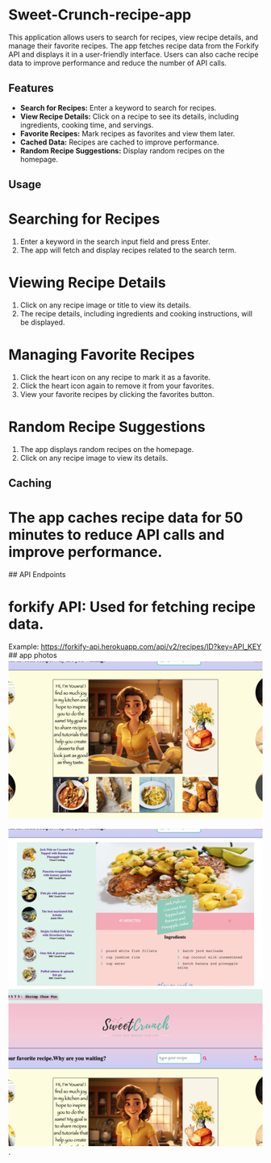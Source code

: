 # Sweet-Crunch-recipe-app


This application allows users to search for recipes, view recipe details, and manage their favorite recipes. The app fetches recipe data from the Forkify API and displays it in a user-friendly interface. Users can also cache recipe data to improve performance and reduce the number of API calls.

## Features

- **Search for Recipes:** Enter a keyword to search for recipes.
- **View Recipe Details:** Click on a recipe to see its details, including ingredients, cooking time, and servings.
- **Favorite Recipes:** Mark recipes as favorites and view them later.
- **Cached Data:** Recipes are cached to improve performance.
- **Random Recipe Suggestions:** Display random recipes on the homepage.

## Usage
# Searching for Recipes
1. Enter a keyword in the search input field and press Enter.
2. The app will fetch and display recipes related to the search term.

# Viewing Recipe Details
1. Click on any recipe image or title to view its details.
2. The recipe details, including ingredients and cooking instructions, will be displayed.
# Managing Favorite Recipes
1. Click the heart icon on any recipe to mark it as a favorite.
2. Click the heart icon again to remove it from your favorites.
3. View your favorite recipes by clicking the favorites button.
# Random Recipe Suggestions
1. The app displays random recipes on the homepage.
2. Click on any recipe image to view its details.

## Caching
# The app caches recipe data for 50 minutes to reduce API calls and improve performance.
## API Endpoints

# forkify API: Used for fetching recipe data.
Example: https://forkify-api.herokuapp.com/api/v2/recipes/ID?key=API_KEY
## app photos
![Alt text](/public/images/‏لقطة%20الشاشة%20٢٠٢٤-٠٦-٢٤%20في%20٢٣.٠٩.٣٥.png)


![Alt text](/public/images/‏لقطة%20الشاشة%20٢٠٢٤-٠٦-٢٤%20في%20٢٣.٠٩.٥٨.png)
![Alt text](/public/images/‏لقطة%20الشاشة%20٢٠٢٤-٠٦-٢٤%20في%20٢٣.٠٩.٥٠.png).














